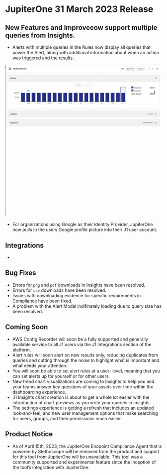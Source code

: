 # JupiterOne 31 March 2023 Release

## New Features and Improveeow support multiple queries from Insights.
-   Alerts with multiple queries in the Rules now display all queries that power the Alert, along with additional information about when an action was triggered and the results. 

![](../assets/alertmodal.gif)
-   For organizations using Google as their Identity Provider, JupiterOne now pulls in the users Google profile picture into their J1 user account. 



## Integrations

- 

## Bug Fixes
-  Errors for `png` and `pdf` downloads in Insights have been resolved. 
-  Errors for `csv` downloads have been resolved. 
-  Issues with downloading evidence for specific requirements in Compliance have been fixed. 
-  A problem with the Alert Modal indifinately loading due to query size has been resolved. 

## Coming Soon
- AWS Config Recorder will soon be a fully supported and generally available service to all J1 users via the J1 Integrations section of the platform.
- Alert rules will soon alert on new results only, reducing duplicates from queries and cutting through the noise to highlight what is important and what needs your attention. 
- You will soon be able to set alert rules at a user- level, meaning that you can set alerts up for yourself or for other users. 
- New trend chart visualizations are coming to Insights to help you and your teams answer key questions of your assets over time within the dashboarding experience. 
- J1 Insights chart creation is about to get a whole lot easier with the introduction of chart previews as you write your queries in Insights. 
- The settings experience is getting a refresh that includes an updated look-and-feel, and new user management options that make searching for users, groups, and their permissions much easier.

## Product Notice
- As of April 15th, 2023, the JupiterOne Endpoint Compliance Agent that is powered by Stethoscope will be removed from the product and support for this tool from JupiterOne will be unavailable. This tool was a community supported and experimental feature since the inception of the tool’s integration with JupiterOne. 
